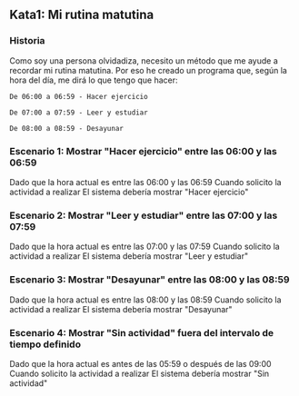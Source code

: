 ## Kata1: Mi rutina matutina

### Historia

Como soy una persona olvidadiza, necesito un método que me ayude a recordar mi rutina matutina. Por eso he creado un programa que, según la hora del día, me dirá lo que tengo que hacer:

`De 06:00 a 06:59 - Hacer ejercicio`

`De 07:00 a 07:59 - Leer y estudiar`

`De 08:00 a 08:59 - Desayunar`

### Escenario 1: Mostrar "Hacer ejercicio" entre las 06:00 y las 06:59
Dado que la hora actual es entre las 06:00 y las 06:59
Cuando solicito la actividad a realizar
El sistema debería mostrar "Hacer ejercicio"

### Escenario 2: Mostrar "Leer y estudiar" entre las 07:00 y las 07:59
Dado que la hora actual es entre las 07:00 y las 07:59
Cuando solicito la actividad a realizar
El sistema debería mostrar "Leer y estudiar"

### Escenario 3: Mostrar "Desayunar" entre las 08:00 y las 08:59
Dado que la hora actual es entre las 08:00 y las 08:59
Cuando solicito la actividad a realizar
El sistema debería mostrar "Desayunar"

### Escenario 4: Mostrar "Sin actividad" fuera del intervalo de tiempo definido

Dado que la hora actual es antes de las 05:59 o después de las 09:00
Cuando solicito la actividad a realizar
El sistema debería mostrar "Sin actividad"